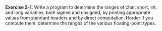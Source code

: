 **Exercise 2-1.** Write a program to determine the ranges of char, short, int, and long variables, both signed and 
unsigned, by printing appropriate values from standard headers and by direct computation. Harder if you compute 
them: determine the ranges of the various floating-point types.
